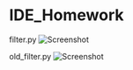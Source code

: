 # IDE_Homework

filter.py
![Screenshot](filter_screenshot.png)

old_filter.py
![Screenshot](old_filter_screenshot.png)
 


